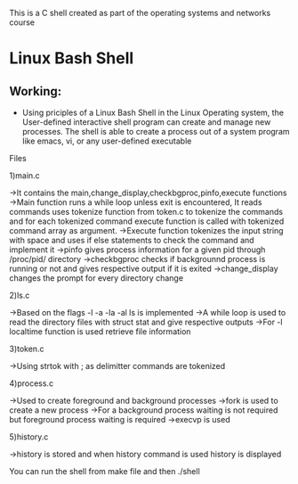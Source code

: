 This is a C shell created as part of the operating systems and networks course

# Linux Bash Shell

## Working:

- Using priciples of a Linux Bash Shell in the Linux Operating system,
the User-defined interactive shell program can create and manage new processes.
The shell is able to create a process out of a system program like emacs, vi,
or any user-defined executable

Files

1)main.c

->It contains the main,change_display,checkbgproc,pinfo,execute functions
->Main function runs a while loop unless exit is encountered, It reads commands uses tokenize function 
  from token.c to tokenize the commands and for each tokenized command execute function is called with
  tokenized command array as argument.
->Execute function tokenizes the input string with space and uses if else statements to check the command and implement it
->pinfo gives process information for a given pid through /proc/pid/ directory
->checkbgproc checks if backgrounnd process is running or not and gives respective output if it is exited
->change_display changes the prompt for every directory change

2)ls.c

->Based on the flags -l -a -la -al ls is implemented
->A while loop is used to read the directory files with struct stat and give respective outputs
->For -l localtime function is used retrieve file information

3)token.c

->Using strtok with ; as delimitter commands are tokenized

4)process.c

->Used to create foreground and background processes
->fork is used to create a new process
->For a background process waiting is not required but foreground process waiting is required
->execvp is used

5)history.c

->history is stored and when history command is used history is displayed

You can run the shell from make file and then ./shell
